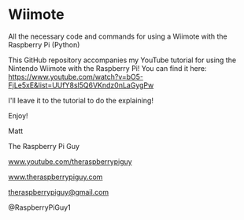 Wiimote
=======

All the necessary code and commands for using a Wiimote with the Raspberry Pi (Python)

This GitHub repository accompanies my YouTube tutorial for using the Nintendo Wiimote with the Raspberry Pi! You can find it here: https://www.youtube.com/watch?v=bO5-FjLe5xE&list=UUfY8sl5Q6VKndz0nLaGygPw

I'll leave it to the tutorial to do the explaining! 

Enjoy!

Matt

The Raspberry Pi Guy

www.youtube.com/theraspberrypiguy

www.theraspberrypiguy.com

theraspberrypiguy@gmail.com

@RaspberryPiGuy1

